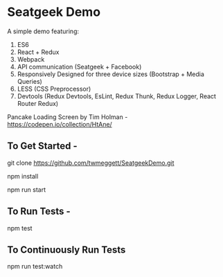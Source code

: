 # Seatgeek Demo

A simple demo featuring: 

1. ES6
2. React + Redux
3. Webpack
4. API communication (Seatgeek + Facebook)
5. Responsively Designed for three device sizes (Bootstrap + Media Queries)
6. LESS (CSS Preprocessor)
7. Devtools (Redux Devtools, EsLint, Redux Thunk, Redux Logger, React Router Redux)

Pancake Loading Screen by Tim Holman - https://codepen.io/collection/HtAne/

## To Get Started -

git clone https://github.com/twmeggett/SeatgeekDemo.git

npm install

npm run start


## To Run Tests -

npm test

## To Continuously Run Tests

npm run test:watch